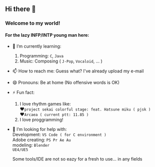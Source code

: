 ## Hi there 👋
### Welcome to my world!

#### For the lazy INFP/INTP young man here:
- 🌱 I’m currently learning:
  1. Programming: `C`, `Java`
  2. Music: Composing ( `J-Pop`, `Vocaloid`, ... )
- 📫 How to reach me: Guess what? I've already upload my e-mail
- 😄 Pronouns: Be at home (No offensive words is OK)
- ⚡ Fun fact:
  1. I love rhythm games like:
     <br>❤`project sekai colorful stage: feat. Hatsune miku ( pjsk )`
     <br>❤`Arcaea ( current ptt: 11.85 )`
  3. I love proggramming!
- 🤔 I’m looking for help with:
  <br>Development: `VS Code ( for C environment )`
  <br>Adobe creating: `PS Pr Ae Au`
  <br>modeling: `Blender`
  <br>`UE4/UE5`

  
  Some tools/IDE are not so eazy for a fresh to use... in any fields
<!--
**TwilightLoveU/TwilightLoveU** is a ✨ _special_ ✨ repository because its `README.md` (this file) appears on your GitHub profile.

Here are some ideas to get you started:

- 🔭 I’m currently working on ...
- 🌱 I’m currently learning ...
- 👯 I’m looking to collaborate on ...
- 🤔 I’m looking for help with ...
- 💬 Ask me about ...
- 📫 How to reach me: ...
- 😄 Pronouns: ...
- ⚡ Fun fact: ...
-->
